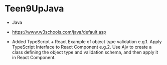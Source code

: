 # Teen9UpJava
* Java
* https://www.w3schools.com/java/default.asp

* Added TypeScript + React Example of object type validation
e.g.1. Apply TypeScript Interface to React Component
e.g.2. Use Ajv to create a class defining the object type and validation schema, and then apply it in React Component.  
